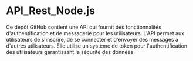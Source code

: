 # API_Rest_Node.js
Ce dépôt GitHub contient une API qui fournit des fonctionnalités d'authentification et de messagerie pour les utilisateurs. L'API permet aux utilisateurs de s'inscrire, de se connecter et d'envoyer des messages à d'autres utilisateurs. Elle utilise un système de token pour l'authentification des utilisateurs garantissant la sécurité des données
